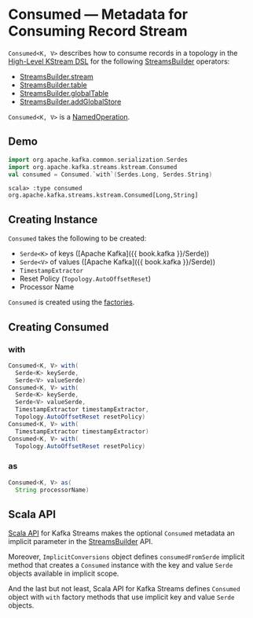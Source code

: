 # Consumed &mdash; Metadata for Consuming Record Stream

`Consumed<K, V>` describes how to consume records in a topology in the [High-Level KStream DSL](index.md) for the following [StreamsBuilder](../StreamsBuilder.md) operators:

* [StreamsBuilder.stream](../StreamsBuilder.md#stream)
* [StreamsBuilder.table](../StreamsBuilder.md#table)
* [StreamsBuilder.globalTable](../StreamsBuilder.md#globalTable)
* [StreamsBuilder.addGlobalStore](../StreamsBuilder.md#addGlobalStore)

`Consumed<K, V>` is a [NamedOperation](NamedOperation.md).

## Demo

```scala
import org.apache.kafka.common.serialization.Serdes
import org.apache.kafka.streams.kstream.Consumed
val consumed = Consumed.`with`(Serdes.Long, Serdes.String)
```

```text
scala> :type consumed
org.apache.kafka.streams.kstream.Consumed[Long,String]
```

## Creating Instance

`Consumed` takes the following to be created:

* <span id="keySerde"> `Serde<K>` of keys ([Apache Kafka]({{ book.kafka }}/Serde))
* <span id="valueSerde"> `Serde<V>` of values ([Apache Kafka]({{ book.kafka }}/Serde))
* <span id="timestampExtractor"> `TimestampExtractor`
* <span id="resetPolicy"> Reset Policy (`Topology.AutoOffsetReset`)
* <span id="processorName"> Processor Name

`Consumed` is created using the [factories](#factories).

## <span id="factories"> Creating Consumed

### <span id="with"> with

```java
Consumed<K, V> with(
  Serde<K> keySerde,
  Serde<V> valueSerde)
Consumed<K, V> with(
  Serde<K> keySerde,
  Serde<V> valueSerde,
  TimestampExtractor timestampExtractor,
  Topology.AutoOffsetReset resetPolicy)
Consumed<K, V> with(
  TimestampExtractor timestampExtractor)
Consumed<K, V> with(
  Topology.AutoOffsetReset resetPolicy)
```

### <span id="as"> as

```java
Consumed<K, V> as(
  String processorName)
```

## Scala API

[Scala API](../scala.md) for Kafka Streams makes the optional `Consumed` metadata an implicit parameter in the [StreamsBuilder](../StreamsBuilder.md) API.

Moreover, `ImplicitConversions` object defines `consumedFromSerde` implicit method that creates a `Consumed` instance with the key and value `Serde` objects available in implicit scope.

And the last but not least, Scala API for Kafka Streams defines `Consumed` object with `with` factory methods that use implicit key and value `Serde` objects.
